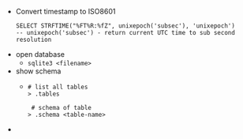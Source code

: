- Convert timestamp to ISO8601
  ```
  SELECT STRFTIME("%FT%R:%fZ", unixepoch('subsec'), 'unixepoch')
  -- unixepoch('subsec') - return current UTC time to sub second resolution
  ```
- open database
	- `sqlite3 <filename>`
- show schema
	- ```
	  # list all tables
	  > .tables 
	  
	   # schema of table
	  > .schema <table-name>
	  ```
-